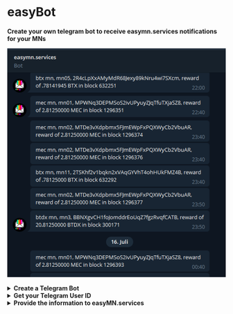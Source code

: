 # easyBot

**Create your own telegram bot to receive easymn.services notifications for your MNs**

![bot_easymn](bot_easymn.png)

<details>
<summary>
<b>Create a Telegram Bot</b>
</summary>

In order to create a Telegram Bot, you will need to contact @BotFather.

![bot_botfather](bot_botfather.png)

**Steps are:**

1. Send /newbot in @BotFather chat

![bot_newbot](bot_newbot.png)

2. Give a human-readable name for the bot, e.g. myEasyMN

![bot_mybot](bot_mybot.png)

3. Give a computer-readable username for your bot, e.g. myEasyMN_bot

![bot_mybot1](bot_mybot1.png)

4. Then @BotFather will provide you a token for HTTP API. Provide this HTTP API token to easyMN.services.

![bot_api](bot_api.png)

5. Now, search your bot with the username you've just set and send the bot an initial message (important!) to activate the bot.

6. OPTIONAL: Change the bot picture

- Send /mybots in @BotFather chat
- Choose your bot from the list
- Select "Edit bot"
- Select "Edit botpic"

![bot_botpic](bot_botpic.png)

- Send BotFather your desired picture - you could use the following easyMN.services logo: https://github.com/dalijolijo/easyMN.services/blob/master/bot_logo.jpg

</details>

<details>
<summary>
<b>Get your Telegram User ID</b>
</summary>

In order to get your Telegram User ID, you will need to contact @userinfobot. 

![bot_userinfobot](bot_userinfobot.png)

**Steps are:**

1. Send /start in @userinfobot chat and you get your Telegram User ID

![bot_telegramid](bot_telegramid.png)

</details>

<details>
<summary>
<b>Provide the information to easyMN.services</b>
</summary>

Send an email to support@easymn.services with the following information:

1) Your contract number (find it on your invoice)
2) The Telegram token for HTTP API
3) Your Telegram User ID

</details>
